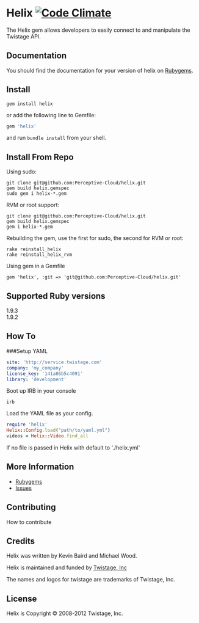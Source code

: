 # Helix [![Code Climate](https://codeclimate.com/badge.png)](https://codeclimate.com/github/Twistage/helix)

The Helix gem allows developers to easily connect to and manipulate the Twistage API.

Documentation
-------------

You should find the documentation for your version of helix on [Rubygems](https://rubygems.org/gems/helix).

Install
--------

```shell
gem install helix
```
or add the following line to Gemfile:

```ruby
gem 'helix'
```
and run `bundle install` from your shell.

Install From Repo
-----------------
Using sudo:
```shell
git clone git@github.com:Perceptive-Cloud/helix.git 
gem build helix.gemspec  
sudo gem i helix-*.gem
```

RVM or root support:
```shell
git clone git@github.com:Perceptive-Cloud/helix.git
gem build helix.gemspec
gem i helix-*.gem
```

Rebuilding the gem, use the first for sudo, the second for RVM or root:
```shell
rake reinstall_helix
rake reinstall_helix_rvm
```

Using gem in a Gemfile  
```shell
gem 'helix', :git => 'git@github.com:Perceptive-Cloud/helix.git'
```


Supported Ruby versions
-----------------------

1.9.3  
1.9.2  

How To
------
###Setup YAML
```yaml
site: 'http://service.twistage.com'
company: 'my_company'
license_key: '141a86b5c4091'
library: 'development'
```
Boot up IRB in your console
```shell
irb
```
Load the YAML file as your config.
```ruby
require 'helix'
Helix::Config.load("path/to/yaml.yml")
videos = Helix::Video.find_all
```

If no file is passed in Helix with default to './helix.yml'


More Information
----------------

* [Rubygems](https://rubygems.org/gems/helix)
* [Issues](https://github.com/twistage/helix/issues)

Contributing
------------

How to contribute

Credits
-------

Helix was written by Kevin Baird and Michael Wood.

Helix is maintained and funded by [Twistage, Inc](http://twistage.com)

The names and logos for twistage are trademarks of Twistage, Inc.

License
-------

Helix is Copyright © 2008-2012 Twistage, Inc.

